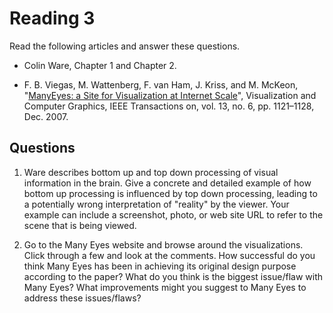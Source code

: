 # Reading 3

Read the following articles and answer these questions.

* Colin Ware, Chapter 1 and Chapter 2.

* F. B. Viegas, M. Wattenberg, F. van Ham, J. Kriss, and M. McKeon, "[ManyEyes:
  a Site for Visualization at Internet Scale][1]", Visualization and Computer
  Graphics, IEEE Transactions on, vol. 13, no. 6, pp. 1121–1128, Dec. 2007.

[1]: cdn://excerpts/w3/Viegas_ManyEyes.pdf

## Questions

1. Ware describes bottom up and top down processing of visual information in the brain. Give a concrete and detailed example of how bottom up processing is influenced by top down processing, leading to a potentially wrong interpretation of "reality" by the viewer. Your example can include a screenshot, photo, or web site URL to refer to the scene that is being viewed.

3. Go to the Many Eyes website and browse around the visualizations. Click through a few and look at the comments. How successful do you think Many Eyes has been in achieving its original design purpose according to the paper? What do you think is the biggest issue/flaw with Many Eyes? What improvements might you suggest to Many Eyes to address these issues/flaws?
